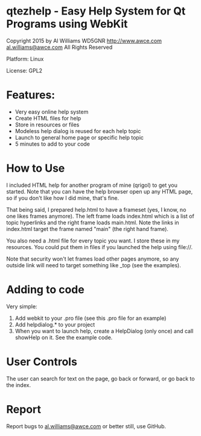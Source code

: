 # qtezhelp - Easy Help System for Qt Programs using WebKit

Copyright 2015 by
Al Williams WD5GNR http://www.awce.com al.williams@awce.com
All Rights Reserved

Platform: Linux

License: GPL2


# Features:


* Very easy online help system
* Create HTML files for help
* Store in resources or files
* Modeless help dialog is reused for each help topic
* Launch to general home page or specific help topic
* 5 minutes to add to your code

# How to Use
I included HTML help for another program of mine (qrigol) to get you started. Note that you can have
the help browser open up any HTML page, so if you don't like how I did mine, that's fine.

That being said, I prepared help.html to have a frameset (yes, I know, no one likes frames anymore).
The left frame loads index.html which is a list of topic hyperlinks and the right frame loads
main.html. Note the links in index.html target the frame named "main" (the right hand frame).

You also need a .html file for every topic you want. I store these in my resources. You could put them in files
if you launched the help using file://.

Note that security won't let frames load other pages anymore, so any outside link will need to target something
like _top (see the examples).

# Adding to code
Very simple:
1) Add webkit to your .pro file (see this .pro file for an example)
2) Add helpdialog.* to your project
3) When you want to launch help, create a HelpDialog (only once) and call showHelp on it. See the example code.

# User Controls
The user can search for text on the page, go back or forward, or go back to the index.

# Report
Report bugs to al.williams@awce.com or better still, use GitHub.
